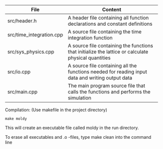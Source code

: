 
| File                      | Content                                                                                               |
| --------------------------| ------------------------------------------------------------------------------------------------------|
| src/header.h              | A header file containing all function declarations and constant definitions                           |
| src/time_integration.cpp  | A source file containing the time integration function                                                |
| src/sys_physics.cpp       | A source file containing the functions that initialize the lattice or calculate physical quantities   |
| src/io.cpp                | A source file containing all the functions needed for reading input data and writing output data      |
| src/main.cpp              | The main program source file that calls the functions and performs the simulation                     |

Compilation: (Use makefile in the project directory)
```
make moldy
```
This will create an executable file called moldy in the run directory.

To erase all executables and .o -files, type make clean into the command line

